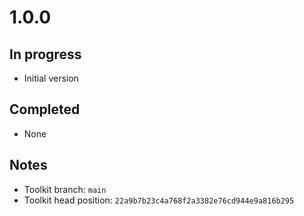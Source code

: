 # 1.0.0

## In progress

- Initial version

## Completed

- None

## Notes

- Toolkit branch: `main`
- Toolkit head position: `22a9b7b23c4a768f2a3382e76cd944e9a816b295`
